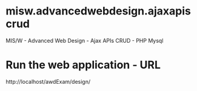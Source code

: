 # misw.advancedwebdesign.ajaxapiscrud
MIS/W - Advanced Web Design - Ajax APIs CRUD - PHP Mysql


# Run the web application - URL

http://localhost/awdExam/design/
